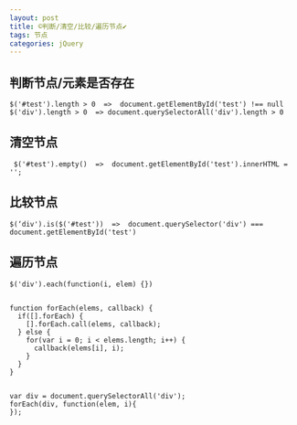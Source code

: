 ```yaml
---
layout: post
title: ©️判断/清空/比较/遍历节点✔︎
tags: 节点
categories: jQuery
---
```



## 判断节点/元素是否存在
	$('#test').length > 0  =>  document.getElementById('test') !== null
	$('div').length > 0  => document.querySelectorAll('div').length > 0




## 清空节点
	 $('#test').empty()  =>  document.getElementById('test').innerHTML = '';



## 比较节点
	$(‘div').is($('#test'))  =>  document.querySelector('div') === document.getElementById('test')






## 遍历节点
	$('div').each(function(i, elem) {})
	

	function forEach(elems, callback) {
	  if([].forEach) {
	    [].forEach.call(elems, callback);
	  } else {
	    for(var i = 0; i < elems.length; i++) {
	      callback(elems[i], i);
	    }
	  }
	}
	

	var div = document.querySelectorAll('div');
	forEach(div, function(elem, i){
	});





